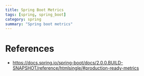 ```yaml
---
title: Spring Boot Metrics
tags: [spring, spring_boot]
category: spring
summary: "Spring boot metrics"
---
```


# References

* <https://docs.spring.io/spring-boot/docs/2.0.0.BUILD-SNAPSHOT/reference/htmlsingle/#production-ready-metrics>
